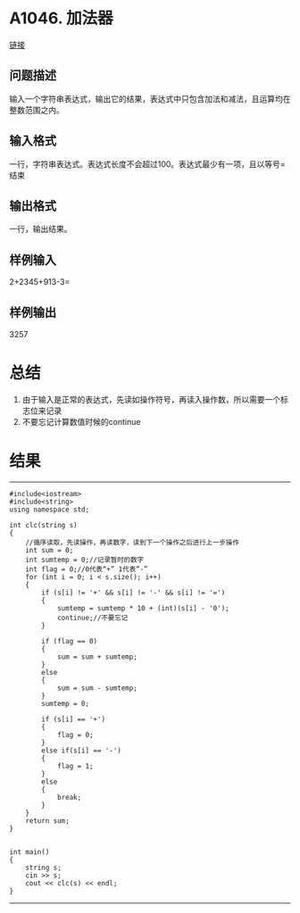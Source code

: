 # A1046. 加法器

[链接](http://www.tsinsen.com/A1046)

## 问题描述

输入一个字符串表达式，输出它的结果，表达式中只包含加法和减法，且运算均在整数范围之内。

## 输入格式

一行，字符串表达式。表达式长度不会超过100。表达式最少有一项，且以等号=结束

## 输出格式

一行，输出结果。

## 样例输入

2+2345+913-3=

## 样例输出

3257

# 总结

1. 由于输入是正常的表达式，先读如操作符号，再读入操作数，所以需要一个标志位来记录
2. 不要忘记计算数值时候的continue

# 结果

---

	#include<iostream>
	#include<string>
	using namespace std;
	
	int clc(string s)
	{
		//循序读取，先读操作，再读数字，读到下一个操作之后进行上一步操作
		int sum = 0;
		int sumtemp = 0;//记录暂时的数字
		int flag = 0;//0代表“+” 1代表“-”
		for (int i = 0; i < s.size(); i++)
		{
			if (s[i] != '+' && s[i] != '-' && s[i] != '=')
			{
				sumtemp = sumtemp * 10 + (int)(s[i] - '0');
				continue;//不要忘记
			}
			
			if (flag == 0)
			{
				sum = sum + sumtemp;
			}
			else
			{
				sum = sum - sumtemp;
			}
			sumtemp = 0;
	
			if (s[i] == '+')
			{
				flag = 0;
			}
			else if(s[i] == '-')
			{
				flag = 1;
			}
			else
			{
				break;
			}
		}
		return sum;
	}
	
	
	int main()
	{
		string s;
		cin >> s;
		cout << clc(s) << endl;
	}

---
